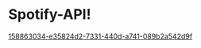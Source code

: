 # Spotify-API!
[158863034-e35824d2-7331-440d-a741-089b2a542d9f](https://github.com/MLA2317/Spotify-API/assets/102922781/b2cda98e-5206-4e64-822c-ccd0b311cad3)
